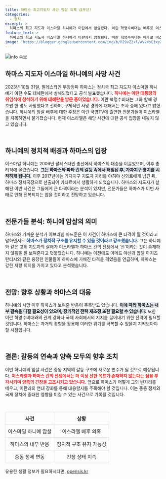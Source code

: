 ```yaml
---
title: 하마스 최고지도자 사망 암살 의혹 급부상!
categories:
  - 정치
excerpt: >
  하마스의 최고 지도자 이스마일 하니예가 이란에서 암살됐다. 이란 혁명수비대는 배후로 이스라엘을 지목했지만, 하마스는 결국 흔들리지 않을 것이라고 전문가들은 분석했다. 갈등의 불확실성이 커지는 가운데, 이란과 하마스의 정치적 움직임이 어떻게 전개될지 주목된다.
feature_text: >
  하마스의 최고 지도자 이스마일 하니예가 이란에서 암살됐다. 이란 혁명수비대는 배후로 이스라엘을 지목했지만, 하마스는 결국 흔들리지 않을 것이라고 전문가들은 분석했다. 갈등의 불확실성이 커지는 가운데, 이란과 하마스의 정치적 움직임이 어떻게 전개될지 주목된다.
image: 'https://blogger.googleusercontent.com/img/b/R29vZ2xl/AVvXsEixyZcFfHzMRdzZMjFBmAUKJYCLCGyLL1o632UiGVXcaFdKo_bkvkuCioo0uUKlGfBVcT3P84aROyZIXSBEx3Aw5nCQ3pTgDom1WDC4m8eifvWiAmWEEVb4x6G_l8C0QH225ldMjyaFvpxGEBGNO37VmDTDMHGhJPq73UglMfDca1-0aw/s1600/blogspot.png'
---
```


<p><img src="https://blogger.googleusercontent.com/img/b/R29vZ2xl/AVvXsEixyZcFfHzMRdzZMjFBmAUKJYCLCGyLL1o632UiGVXcaFdKo_bkvkuCioo0uUKlGfBVcT3P84aROyZIXSBEx3Aw5nCQ3pTgDom1WDC4m8eifvWiAmWEEVb4x6G_l8C0QH225ldMjyaFvpxGEBGNO37VmDTDMHGhJPq73UglMfDca1-0aw/s1600/blogspot.png" alt="info 속보" /></p>

<h2 data-ke-size="size26">하마스 지도자 이스마일 하니예의 사망 사건</h2>

<p data-ke-size="size16">2023년 10월 31일, 팔레스타인 무장정파 하마스는 정치국 최고 지도자 이스마일 하니예가 이란 수도 테헤란에서 살해되었다고 공식 발표했습니다. <b><span style="color: #ee2323;">하니예는 이란 대통령의 취임식에 참석하기 위해 테헤란을 방문 중이었습니다.</span></b> 이란 혁명수비대는 그와 함께 경호원 한 명도 사망했다고 전하며, 구체적인 사망 경위에 대해서는 조사 중에 있다고 밝혔습니다. 하니예의 암살 배후에 대한 주장은 이란 국영TV에 출연한 전문가들이 이스라엘을 지목하면서 불거졌습니다. 현재 이스라엘은 해당 사건에 대한 공식 입장을 내놓지 않고 있습니다.</p>

<p data-ke-size="size16">&nbsp;</p>

<h2 data-ke-size="size26">하니예의 정치적 배경과 하마스의 입장</h2>

<p data-ke-size="size16">이스마일 하니예는 2006년 팔레스타인 총선에서 하마스의 대승을 이끌었으며, 이후 총리직에 올랐습니다. <b><span style="background-color: #21538527;">그는 하마스와 파타 간의 갈등 속에서 해임된 후, 가자지구 통치를 시작하게 됩니다.</span></b> 이후 2017년에는 가자지구 지도자 자리를 야히야 신와르에게 넘긴 뒤, 하마스 정치국장으로 선출되어 카타르에서 생활하게 되었습니다. 하마스의 지도자가 살해된 이번 사건은 그들에게 큰 타격이라는 분석이 있지만, 전문가들은 하마스가 이번 사태로 인해 전복되지는 않을 것이라고 전망하고 있습니다.</p>

<p data-ke-size="size16">&nbsp;</p>

<h2 data-ke-size="size26">전문가들 분석: 하니예 암살의 의미</h2>

<p data-ke-size="size16">하마스와 가까운 분석가 이브라힘 마드훈은 이 사건이 하마스에 큰 타격이 될 것이라고 말하면서도 <b><span style="color: #1a5490;">하마스가 정치적 구조를 유지할 수 있을 것이라고 강조했습니다.</span></b> 그는 하니예와 같은 고위 지도자의 살해가 이스라엘과 하마스 간의 전쟁에서 ‘선’이라는 것이 존재하지 않음을 잘 보여준다고 덧붙였습니다. 하니예는 이전에도 아메드 야신과 압델 아지즈 란티시와 같은 웅장한 인물들이 하마스에 가해진 타격을 겪었음을 언급하며, 하마스는 강한 저항 의지를 가지고 있다고 분석했습니다.</p>

<p data-ke-size="size16">&nbsp;</p>

<h2 data-ke-size="size26">전망: 향후 상황과 하마스의 대응</h2>

<p data-ke-size="size16">하니예의 사망 이후 하마스가 보여줄 반응이 주목받고 있습니다. <b><span style="background-color: #21538527;">이에 따라 하마스는 내부 결속을 다질 필요성이 있으며, 장기적인 전략 재조정 또한 필요할 수 있습니다.</span></b> 또한 이란 혁명수비대와의 관계 강화나 국제 사회에서의 지지를 끌어내기 위한 전략이 필요할 것입니다. 하마스는 과거의 경험을 활용해 이러한 위기를 극복할 수 있을지 지켜보아야 할 시점입니다.</p>

<p data-ke-size="size16">&nbsp;</p>

<h2 data-ke-size="size26">결론: 갈등의 연속과 양측 모두의 향후 조치</h2>

<p data-ke-size="size16">이번 하니예의 암살 사건은 중동 지역의 갈등 구조에 새로운 변수가 될 것으로 예상됩니다. <b><span style="color: #ee2323;">이스라엘과 하마스 간의 전쟁에서는 더 이상 선한 목표가 존재하지 않는다는 점을 부각시키며 양측의 긴장을 고조시키고 있습니다.</span></b> 앞으로 하마스가 어떻게 그의 빈자리를 메우고, 이란과의 연대 강화를 통해 대응할지를 주목해야 할 것입니다. 이는 중동 정세와 국제 정치에 중대한 영향을 미칠 수 있는 사건으로 기록될 것입니다.</p>

<p data-ke-size="size16">&nbsp;</p>

<table style="width: 100%; border-collapse: collapse;">
  <tr>
    <th style="border: 1px solid #ddd; padding: 8px; text-align: center;">사건</th>
    <th style="border: 1px solid #ddd; padding: 8px; text-align: center;">상황</th>
  </tr>
  <tr>
    <td style="border: 1px solid #ddd; padding: 8px; text-align: center;">이스마일 하니예 암살</td>
    <td style="border: 1px solid #ddd; padding: 8px; text-align: center;">이스라엘 배후 의혹</td>
  </tr>
  <tr>
    <td style="border: 1px solid #ddd; padding: 8px; text-align: center;">하마스의 내부 반응</td>
    <td style="border: 1px solid #ddd; padding: 8px; text-align: center;">정치적 구조 유지 가능성</td>
  </tr>
  <tr>
    <td style="border: 1px solid #ddd; padding: 8px; text-align: center;">중동 정세 변동</td>
    <td style="border: 1px solid #ddd; padding: 8px; text-align: center;">긴장 상태 지속</td>
  </tr>
</table>

<p data-ke-size="size16"></p>
유용한 생활 정보가 필요하시다면, <a href="https://opensis.kr" rel="dofollow">opensis.kr</a>


